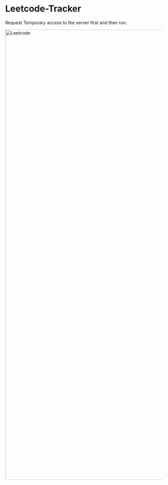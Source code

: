 # Leetcode-Tracker

Request Temporary access to the server first and then run.

<img width="1438" alt="Leetcode" src="https://github.com/user-attachments/assets/46737e9d-b9d1-47df-8099-d0a37221af00" />
